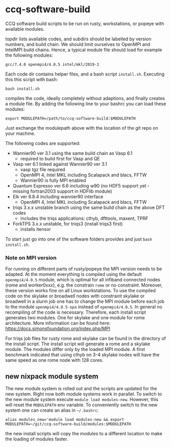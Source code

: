 # ccq-software-build

CCQ software build scripts to be run on rusty, workstations, or popeye with available modules.

topdir lists available codes, and subdirs should be labelled by version numbers, and build chain. We should limit ourselves to OpenMPI and IntelMPI build chains. Hence, a typical module file should load for example the following modules:

```
gcc/7.4.0 openmpi4/4.0.5 intel/mkl/2019-3
```

Each code dir contains helper files, and a bash script `install.sh`. Executing this this script with bash:
```
bash install.sh
```
compiles the code, ideally completely without adaptions,  and finally creates a module file. By adding the following line to your bashrc you can load these modules:
```
export MODULEPATH=/path/to/ccq-software-build:$MODULEPATH
```
Just exchange the modulepath above with the location of the git repo on your machine. 

The following codes are supported:
* Wannier90 ver 3.1 using the same build chain as Vasp 6.1
    * required to build first for Vasp and QE
* Vasp ver 6.1 linked against Wannier90 ver 3.1 
    * vasp tgz file required 
    * OpenMPI 4, Intel MKL including Scalapack and blacs, FFTW
    * Wannier90 is fully MPI enabled
* Quantum Espresso ver 6.6 including w90 (no HDF5 support yet - missing fortran2003 support in HDFlib module)
* Elk ver 6.8.4 including wannier90 interface
    * OpenMPI 4, Intel MKL including Scalapack and blacs, FFTW
* triqs 3.x.x unstable branch using the same build chain as the above DFT codes
    * includes the triqs applications: cthyb, dfttools, maxent, TPRF
* ForkTPS 3.x.x unstable, for triqs3 (install triqs3 first)
    * installs itensor

To start just go into one of the software folders provides and just `bash install.sh`.

### Note on MPI version

For running on different parts of rusty/popeye the MPI version needs to be adapted. At the moment everything is compiled using the default `openmpi4/4.0.5` module, which is optimal for all infiband connected nodes (rome and worker0xxx), e.g. the constrain `rome` or no constraint. Moreover, these version works fine on all Linux workstations. To use the compiled code on the skylake or broadwell nodes with constraint skylake or broadwell in a slurm job one has to change the MPI module before each job to the module `openmpi4/4.0.5-opa` instead of `openmpi4/4.0.5`. In general no recompiling of the code is necessary. Therefore, each install script generates two modules. One for skylake and one module for rome architecture. More information can be found here: https://docs.simonsfoundation.org/index.php/MPI

For triqs job files for rusty rome and skylake can be found in the directory of the install script. The install script will generate a rome and a skylake module. The modules differ only by the loaded MPI module. A first benchmark indicated that using cthyb on 3-4 skylake nodes will have the same speed as one rome node with 128 cores. 

## new nixpack module system

The new module system is rolled out and the scripts are updated for the new system. Right now both module systems work in parallel. To switch to the new module system execute `module load modules-new`. However, this will reset the `MODULEPATH` env variable. To conveniently switch to the new system one can create an alias in `~/.bashrc`: 

```
alias modules_new='module load modules-new && export MODULEPATH=~/git/ccq-software-build/modules:$MODULEPATH
```

the new install scripts will copy the modules to a different location to make the loading of modules faster.
